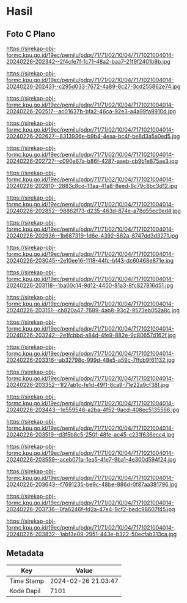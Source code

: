 # Hasil

## Foto C Plano

https://sirekap-obj-formc.kpu.go.id/19ec/pemilu/pdpr/71/71/02/10/04/7171021004014-20240226-202342--2f4cfe7f-fc71-48a2-baa7-21f9f2401b9b.jpg

https://sirekap-obj-formc.kpu.go.id/19ec/pemilu/pdpr/71/71/02/10/04/7171021004014-20240226-202431--c295d033-7672-4a89-8c27-3cd255862e74.jpg

https://sirekap-obj-formc.kpu.go.id/19ec/pemilu/pdpr/71/71/02/10/04/7171021004014-20240226-202517--ac01637b-bfa2-46ca-92e3-a4a99fa9910d.jpg

https://sirekap-obj-formc.kpu.go.id/19ec/pemilu/pdpr/71/71/02/10/04/7171021004014-20240226-202627--8313936e-b9b4-4eaa-bc4f-be8d3a5a0ed5.jpg

https://sirekap-obj-formc.kpu.go.id/19ec/pemilu/pdpr/71/71/02/10/04/7171021004014-20240226-202727--c090e67a-b86f-4287-aaeb-cb9b1e875ae3.jpg

https://sirekap-obj-formc.kpu.go.id/19ec/pemilu/pdpr/71/71/02/10/04/7171021004014-20240226-202810--2883c8cd-13aa-41a8-8eed-6c79c8bc3d12.jpg

https://sirekap-obj-formc.kpu.go.id/19ec/pemilu/pdpr/71/71/02/10/04/7171021004014-20240226-202852--98862f73-d235-463d-874e-a78d55ec9ed4.jpg

https://sirekap-obj-formc.kpu.go.id/19ec/pemilu/pdpr/71/71/02/10/04/7171021004014-20240226-202936--1b687319-1d6e-4392-862a-8747dd3d3271.jpg

https://sirekap-obj-formc.kpu.go.id/19ec/pemilu/pdpr/71/71/02/10/04/7171021004014-20240226-203045--2e10ee16-1118-44fc-bf43-dc60468e871e.jpg

https://sirekap-obj-formc.kpu.go.id/19ec/pemilu/pdpr/71/71/02/10/04/7171021004014-20240226-203118--1ba00c14-9d12-4450-81a3-8fc827816d51.jpg

https://sirekap-obj-formc.kpu.go.id/19ec/pemilu/pdpr/71/71/02/10/04/7171021004014-20240226-203151--cb820a47-7689-4ab8-93c2-9573eb052a8c.jpg

https://sirekap-obj-formc.kpu.go.id/19ec/pemilu/pdpr/71/71/02/10/04/7171021004014-20240226-203242--2e1fcbbd-a84d-4fe9-882e-9c80657d162f.jpg

https://sirekap-obj-formc.kpu.go.id/19ec/pemilu/pdpr/71/71/02/10/04/7171021004014-20240226-203316--ab32798c-999d-48e5-a59c-7ffcb9f61132.jpg

https://sirekap-obj-formc.kpu.go.id/19ec/pemilu/pdpr/71/71/02/10/04/7171021004014-20240226-203352--1f27ab1c-fe1d-49f1-8ca9-71e22a9cf38f.jpg

https://sirekap-obj-formc.kpu.go.id/19ec/pemilu/pdpr/71/71/02/10/04/7171021004014-20240226-203443--1e559548-a2ba-4f52-9acd-408ec5135566.jpg

https://sirekap-obj-formc.kpu.go.id/19ec/pemilu/pdpr/71/71/02/10/04/7171021004014-20240226-203519--d3f5b8c5-250f-48fe-ac45-c231f636ecc4.jpg

https://sirekap-obj-formc.kpu.go.id/19ec/pemilu/pdpr/71/71/02/10/04/7171021004014-20240226-203559--aceb071a-1ea5-41e7-9ba1-4e300d594f24.jpg

https://sirekap-obj-formc.kpu.go.id/19ec/pemilu/pdpr/71/71/02/10/04/7171021004014-20240226-203643--f7691235-be9c-48be-886d-0f87aa381796.jpg

https://sirekap-obj-formc.kpu.go.id/19ec/pemilu/pdpr/71/71/02/10/04/7171021004014-20240226-203736--0fa6246f-fd2a-47e4-9cf2-bedc98607f45.jpg

https://sirekap-obj-formc.kpu.go.id/19ec/pemilu/pdpr/71/71/02/10/04/7171021004014-20240226-203832--1abf3e09-2951-443e-b322-50ecfab313ca.jpg


## Metadata

| Key        | Value               |
| ---------- | ------------------- |
| Time Stamp | 2024-02-26 21:03:47 |
| Kode Dapil | 7101                |



